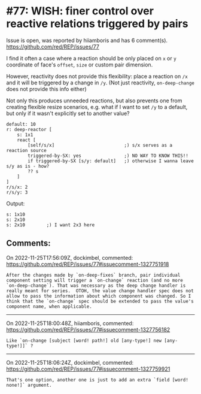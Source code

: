 
#77: WISH: finer control over reactive relations triggered by pairs
================================================================================
Issue is open, was reported by hiiamboris and has 6 comment(s).
<https://github.com/red/REP/issues/77>

I find it often a case where a reaction should be only placed on `x` or `y` coordinate of face's `offset`, `size` or custom pair dimension.

However, reactivity does not provide this flexibility: place a reaction on `/x` and it will be triggered by a change in `/y`. (Not just reactivity, `on-deep-change` does not provide this info either)

Not only this produces unneeded reactions, but also prevents one from creating flexible resize scenarios, e.g. what if I want to set `/y` to a default, but only if it wasn't explicitly set to another value?
```
default: 10
r: deep-reactor [
    s: 1x1
    react [
        [self/s/x]                          ;) s/x serves as a reaction source
        triggered-by-SX: yes                ;) NO WAY TO KNOW THIS!!
        if triggered-by-SX [s/y: default]   ;) otherwise I wanna leave s/y as is - how?
        ?? s
    ]
]
r/s/x: 2
r/s/y: 3
```
Output:
```
s: 1x10
s: 2x10
s: 2x10        ;) I want 2x3 here
```



Comments:
--------------------------------------------------------------------------------

On 2022-11-25T17:56:09Z, dockimbel, commented:
<https://github.com/red/REP/issues/77#issuecomment-1327751918>

    After the changes made by `on-deep-fixes` branch, pair individual component setting will trigger a `on-change` reaction (and no more `on-deep-change`). That was necessary as the deep change handler is really meant for series.  OTOH, the value change handler spec does not allow to pass the information about which component was changed. So I think that the `on-change` spec should be extended to pass the value's component name, when applicable.

--------------------------------------------------------------------------------

On 2022-11-25T18:00:48Z, hiiamboris, commented:
<https://github.com/red/REP/issues/77#issuecomment-1327756182>

    Like `on-change [subject [word! path!] old [any-type!] new [any-type!]]` ?

--------------------------------------------------------------------------------

On 2022-11-25T18:06:24Z, dockimbel, commented:
<https://github.com/red/REP/issues/77#issuecomment-1327759921>

    That's one option, another one is just to add an extra `field [word! none!]` argument.

